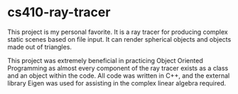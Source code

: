 # cs410-ray-tracer

This project is my personal favorite. It is a ray tracer for producing complex static scenes based on file input. It can render spherical objects and objects made out of triangles.

This project was extremely beneficial in practicing Object Oriented Programming as almost every component of the ray tracer exists as a class and an object within the code. All code was written in C++, and the external library Eigen was used for assisting in the complex linear algebra required.

